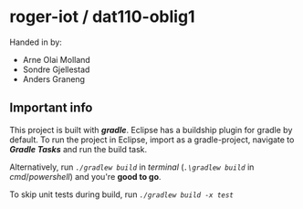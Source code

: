 # roger-iot / dat110-oblig1

Handed in by:

* Arne Olai Molland
* Sondre Gjellestad
* Anders Graneng

## Important info

This project is built with ***gradle***. Eclipse has a buildship plugin for gradle by default. To run the project in Eclipse, import as a gradle-project, navigate to ***Gradle Tasks*** and run the build task.

Alternatively, run *`./gradlew build`* in *terminal* (*`.\gradlew build`* in *cmd*/*powershell*) and you're **good to go**.

To skip unit tests during build, run *`./gradlew build -x test`*
